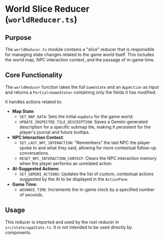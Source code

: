 
# World Slice Reducer (`worldReducer.ts`)

## Purpose

The `worldReducer.ts` module contains a "slice" reducer that is responsible for managing state changes related to the game world itself. This includes the world map, NPC interaction context, and the passage of in-game time.

## Core Functionality

The `worldReducer` function takes the full `GameState` and an `AppAction` as input and returns a `Partial<GameState>` containing only the fields it has modified.

It handles actions related to:
*   **Map State**:
    *   `SET_MAP_DATA`: Sets the initial `mapData` for the game world.
    *   `UPDATE_INSPECTED_TILE_DESCRIPTION`: Saves a Gemini-generated description for a specific submap tile, making it persistent for the player's journal and future tooltips.
*   **NPC Interaction Context**:
    *   `SET_LAST_NPC_INTERACTION`: "Remembers" the last NPC the player spoke to and what they said, allowing for more contextual follow-up conversations.
    *   `RESET_NPC_INTERACTION_CONTEXT`: Clears the NPC interaction memory when the player performs an unrelated action.
*   **AI-Suggested Actions**:
    *   `SET_GEMINI_ACTIONS`: Updates the list of custom, contextual actions suggested by the AI to be displayed in the `ActionPane`.
*   **Game Time**:
    *   `ADVANCE_TIME`: Increments the in-game clock by a specified number of seconds.

## Usage

This reducer is imported and used by the root reducer in `src/state/appState.ts`. It is not intended to be used directly by components.
